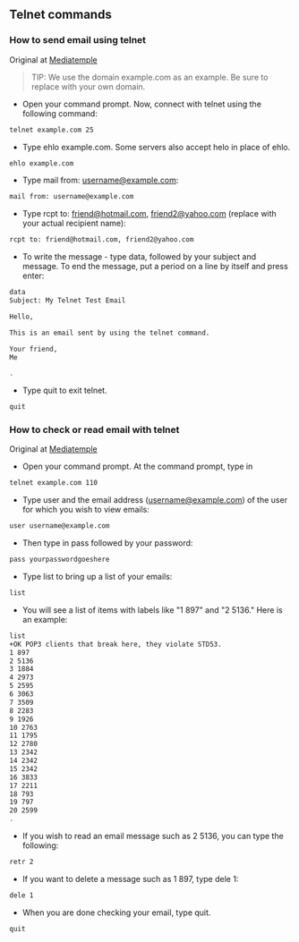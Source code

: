 ## Telnet commands
### How to send email using telnet
Original at [Mediatemple](https://mediatemple.net/community/products/dv/204404584/sending-or-viewing-emails-using-telnet)
> TIP: We use the domain example.com as an example. Be sure to replace with your own domain.

* Open your command prompt. Now, connect with telnet using the following command:
```bash
telnet example.com 25
```
* Type ehlo example.com. Some servers also accept helo in place of ehlo.
```bash
ehlo example.com
```
* Type mail from: username@example.com:
```bash
mail from: username@example.com
```
* Type rcpt to: friend@hotmail.com, friend2@yahoo.com (replace with your actual recipient name):
```bash
rcpt to: friend@hotmail.com, friend2@yahoo.com
```
* To write the message - type data, followed by your subject and message. To end the message, put a period on a line by itself and press enter:
```bash
data
Subject: My Telnet Test Email

Hello,

This is an email sent by using the telnet command.

Your friend,
Me

.
```
* Type quit to exit telnet.
```bash
quit
```

### How to check or read email with telnet
Original at  [Mediatemple](https://mediatemple.net/community/products/dv/204404584/sending-or-viewing-emails-using-telnet)
* Open your command prompt. At the command prompt, type in
```bash
telnet example.com 110
```
* Type user and the email address (username@example.com) of the user for which you wish to view emails:
```bash
user username@example.com
```
* Then type in pass followed by your password:
```bash
pass yourpasswordgoeshere
```
* Type list to bring up a list of your emails:
```bash
list
```
* You will see a list of items with labels like "1 897" and "2 5136." Here is an example:
```bash
list
+OK POP3 clients that break here, they violate STD53.
1 897
2 5136
3 1884
4 2973
5 2595
6 3063
7 3509
8 2283
9 1926
10 2763
11 1795
12 2780
13 2342
14 2342
15 2342
16 3833
17 2211
18 793
19 797
20 2599
.
```
* If you wish to read an email message such as 2 5136, you can type the following:
```bash
retr 2 
```
* If you want to delete a message such as 1 897, type dele 1:
```bash
dele 1
```
* When you are done checking your email, type quit.
```bash
quit
```
